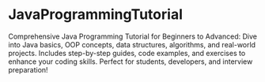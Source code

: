 # JavaProgrammingTutorial
Comprehensive Java Programming Tutorial for Beginners to Advanced: Dive into Java basics, OOP concepts, data structures, algorithms, and real-world projects. Includes step-by-step guides, code examples, and exercises to enhance your coding skills. Perfect for students, developers, and interview preparation!
